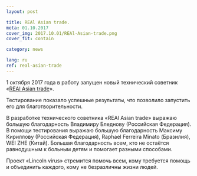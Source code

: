 ```yaml
---
layout: post

title: REAl Asian trade.
meta: 01.10.2017
cover_img: 2017.10.01/REAl-Asian-trade.png
cover_fit: contain

category: news

lang: ru
ref: real-asian-trade
---
```


1 октября 2017 года в работу запущен новый технический советник «<a href="skype:chutkoy89?chat" target="_blank">REAl Asian trade</a>».

Тестирование показало успешные результаты, что позволило запустить его для благотворительности.

В разработке технического советника «REAl Asian trade» выражаю большую благодарность Владимиру Бледнову (Российская Федерация).
В помощи тестирования выражаю большую благодарность Максиму Кириллову (Российская Федерация), Raphael Ferreira Minato (Бразилия), WEI ZHE (Китай).
Большая благодарность всем, кто не остаётся равнодушным к больным детям и помогает разными способами.

Проект «Lincoln virus» стремится помочь всем, кому требуется помощь и объединить каждого, кому не безразличны жизни людей.

